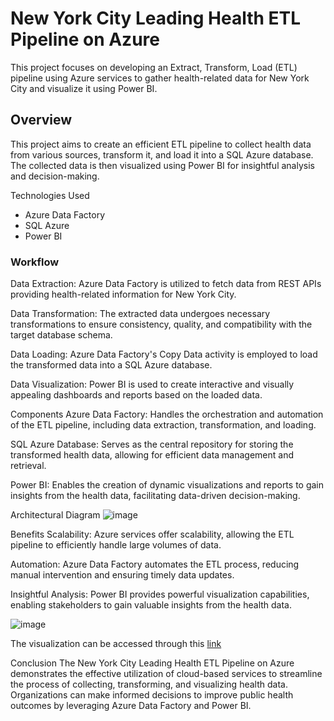 # New York City Leading Health ETL Pipeline on Azure
This project focuses on developing an Extract, Transform, Load (ETL) pipeline using Azure services to gather health-related data for New York City and visualize it using Power BI.

## Overview
This project aims to create an efficient ETL pipeline to collect health data from various sources, transform it, and load it into a SQL Azure database. The collected data is then visualized using Power BI for insightful analysis and decision-making.

Technologies Used
- Azure Data Factory
- SQL Azure
- Power BI

### Workflow
Data Extraction: Azure Data Factory is utilized to fetch data from REST APIs providing health-related information for New York City.

Data Transformation: The extracted data undergoes necessary transformations to ensure consistency, quality, and compatibility with the target database schema.

Data Loading: Azure Data Factory's Copy Data activity is employed to load the transformed data into a SQL Azure database.

Data Visualization: Power BI is used to create interactive and visually appealing dashboards and reports based on the loaded data.

Components
Azure Data Factory: Handles the orchestration and automation of the ETL pipeline, including data extraction, transformation, and loading.

SQL Azure Database: Serves as the central repository for storing the transformed health data, allowing for efficient data management and retrieval.

Power BI: Enables the creation of dynamic visualizations and reports to gain insights from the health data, facilitating data-driven decision-making.

Architectural Diagram 
![image](https://github.com/Idowuilekura/new_york_city_health_etl/assets/38056084/bb670d95-87ce-4c84-954d-7cb87d4ffbc5)


Benefits
Scalability: Azure services offer scalability, allowing the ETL pipeline to efficiently handle large volumes of data.

Automation: Azure Data Factory automates the ETL process, reducing manual intervention and ensuring timely data updates.

Insightful Analysis: Power BI provides powerful visualization capabilities, enabling stakeholders to gain valuable insights from the health data.

![image](https://github.com/Idowuilekura/new_york_city_health_etl/assets/38056084/3d1eec66-4af2-4ebd-9dfe-b879f81d58c5)


The visualization can be accessed through this [link](https://app.powerbi.com/view?r=eyJrIjoiMThmZDE3NDgtNDhkOS00ODQxLWJhNWYtNTQ4NmFmOTBiZDFhIiwidCI6IjJlODZmNjcyLTY3ZGYtNGZjMC04NmE2LWZmZTc4MTY3MTA0ZSIsImMiOjl9)




Conclusion
The New York City Leading Health ETL Pipeline on Azure demonstrates the effective utilization of cloud-based services to streamline the process of collecting, transforming, and visualizing health data. Organizations can make informed decisions to improve public health outcomes by leveraging Azure Data Factory and Power BI.
